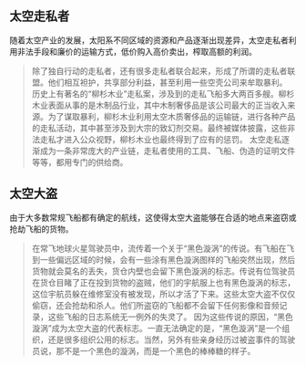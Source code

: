 ## 太空走私者

随着太空产业的发展，太阳系不同区域的资源和产品逐渐出现差异，太空走私者利用非法手段和廉价的运输方式，低价购入高价卖出，榨取高额的利润。

> 除了独自行动的走私者，还有很多走私者联合起来，形成了所谓的走私者联盟。他们相互袒护，共享部分利益，甚至利用一些空壳公司来牟取暴利。
> 历史上有著名的“柳杉木业”走私案，涉及到的走私飞船多大两百多艘。柳杉木业表面从事的是木制品行业，其中木制奢侈品是该公司最大的正当收入来源。为了谋取暴利，柳杉木业利用太空木质奢侈品的运输链，进行各种产品的走私活动，其中甚至涉及到大宗的致幻剂交易。最终被媒体披露，这些非法走私才进入公众视野，柳杉木业也最终得到了应有的惩罚。
> 太空走私逐渐成为一条非常庞大的产业链，走私者使用的工具、飞船、伪造的证明文件等等，都用专门的供给商。


## 太空大盗

由于大多数常规飞船都有确定的航线，这使得太空大盗能够在合适的地点来盗窃或抢劫飞船的货物。

> 在常飞地球火星驾驶员中，流传着一个关于“黑色漩涡”的传说。有飞船在飞到一些偏远区域的时候，会有一些涂有黑色漩涡图样的飞船突然出现，然后货物就会莫名的丢失，货仓内壁也会留下黑色漩涡的标志。传说有位驾驶员在货仓目睹了正在投到货物的盗贼，他们的宇航服上也有黑色漩涡的标志，这位宇航员躲在维修室没有被发现，所以才活了下来。这些太空大盗不仅仅偷窃，还会抢劫和杀人。他们所盗窃的飞船都不会留下任何影像和音频记录，这些飞船的日志系统无一例外的失灵了。
> 因为这些传说的原因，“黑色漩涡”成为太空大盗的代表标志。一直无法确定的是，“黑色漩涡”是一个组织，还是很多组织公用的标志。当然，另外有些亲身经历过被盗事件的驾驶员说，那不是一个黑色的漩涡，而是一个黑色的棒棒糖的样子。
